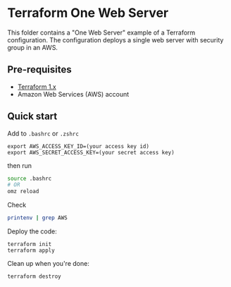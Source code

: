 # Terraform One Web Server

This folder contains a "One Web Server" example of a Terraform configuration. The configuration 
deploys a single web server with security group in an AWS.

## Pre-requisites

* [Terraform 1.x](https://www.terraform.io/)
* Amazon Web Services (AWS) account

## Quick start

Add to `.bashrc` or `.zshrc` 
```
export AWS_ACCESS_KEY_ID=(your access key id)
export AWS_SECRET_ACCESS_KEY=(your secret access key)
```

then run

```bash
source .bashrc
# OR
omz reload
```

Check

```bash
printenv | grep AWS
```

Deploy the code:

```
terraform init
terraform apply
```

Clean up when you're done:

```
terraform destroy
```
